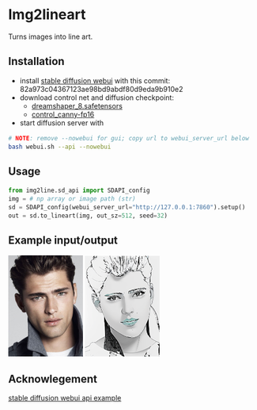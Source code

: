 # Img2lineart
Turns images into line art.

## Installation
- install [stable diffusion webui](https://github.com/AUTOMATIC1111/stable-diffusion-webui) with this commit: 82a973c04367123ae98bd9abdf80d9eda9b910e2
- download control net and diffusion checkpoint:
    - [dreamshaper_8.safetensors](https://civitai.com/models/4384/dreamshaper)
    - [control_canny-fp16](https://huggingface.co/webui/ControlNet-modules-safetensors/tree/main)
- start diffusion server with
```bash
# NOTE: remove --nowebui for gui; copy url to webui_server_url below
bash webui.sh --api --nowebui
```

## Usage
```python
from img2line.sd_api import SDAPI_config
img = # np array or image path (str)
sd = SDAPI_config(webui_server_url="http://127.0.0.1:7860").setup()
out = sd.to_lineart(img, out_sz=512, seed=32)
```

## Example input/output
<p float="left">
    <img src="docs/input.jpeg" alt="Input Image" width="30%" />
    <img src="docs/output.png" alt="Output Image" width="30%" />
</p>

## Acknowlegement
[stable diffusion webui api example](https://github.com/AUTOMATIC1111/stable-diffusion-webui/wiki/API)